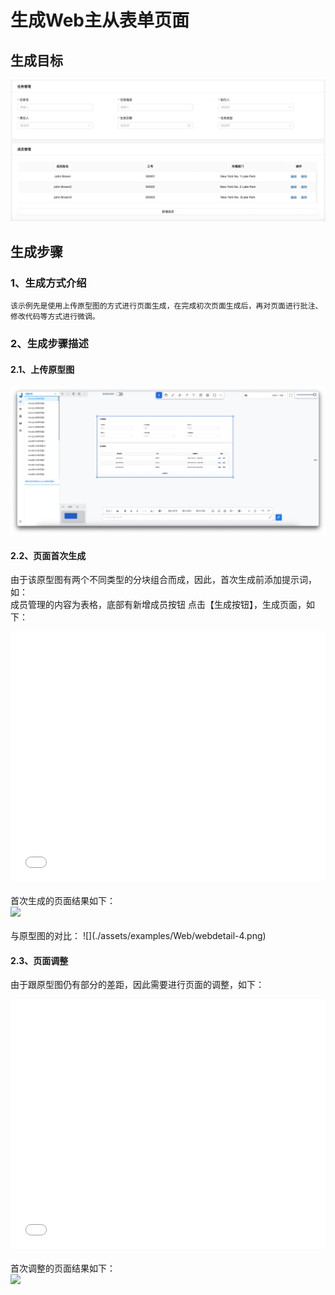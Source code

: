# 生成Web主从表单页面

## 生成目标

![](./assets/examples/Web/主从表单.jpeg)

## 生成步骤

### 1、生成方式介绍
    该示例先是使用上传原型图的方式进行页面生成，在完成初次页面生成后，再对页面进行批注、修改代码等方式进行微调。
### 2、生成步骤描述
#### 2.1、上传原型图
![](./assets/examples/Web/webdetail-1.jpg)
#### 2.2、页面首次生成
由于该原型图有两个不同类型的分块组合而成，因此，首次生成前添加提示词，如：<br>
成员管理的内容为表格，底部有新增成员按钮
点击【生成按钮】，生成页面，如下：
<iframe style="width:100%; height:400px" src="//player.bilibili.com/player.html?aid=1451534620&bvid=BV1Ci421d7Tu&cid=1468497221&p=1" scrolling="no" border="0" frameborder="no" framespacing="0" allowfullscreen="true"> </iframe>
<br><br>
首次生成的页面结果如下：
<br><image width=auto height=auto src="./assets/examples/Web/webdetail-3.jpg"/>
<br><br>
与原型图的对比：
![](./assets/examples/Web/webdetail-4.png)

#### 2.3、页面调整

由于跟原型图仍有部分的差距，因此需要进行页面的调整，如下：
<iframe style="width:100%; height:400px" src="//player.bilibili.com/player.html?aid=1401507860&bvid=BV1sr421H7VH&cid=1468499320&p=1" scrolling="no" border="0" frameborder="no" framespacing="0" allowfullscreen="true"> </iframe>
<br><br>
首次调整的页面结果如下：
<br><image width=auto height=auto src="./assets/examples/Web/webdetail-6.jpg"/>
<br><br>
